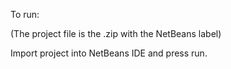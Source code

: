 To run:

(The project file is the .zip with the NetBeans label)

Import project into NetBeans IDE and press run.
